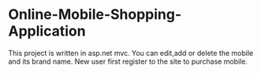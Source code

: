 # Online-Mobile-Shopping-Application
This project is written in asp.net mvc. You can edit,add or delete the mobile and its brand name. New user first register to the site to purchase mobile.
